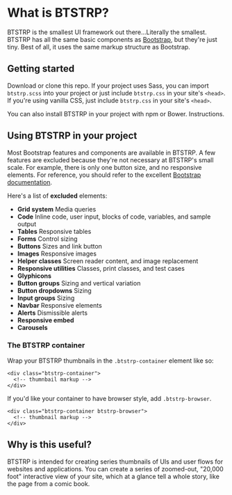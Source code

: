 # What is BTSTRP?

BTSTRP is the smallest UI framework out there...Literally the smallest. BTSTRP has all the same basic components as [Bootstrap](http://getbootstrap.com/), but they're just tiny. Best of all, it uses the same markup structure as Bootstrap.

## Getting started

Download or clone this repo. If your project uses Sass, you can import `btstrp.scss` into your project or just include `btstrp.css` in your site's `<head>`. If you're using vanilla CSS, just include `btstrp.css` in your site's `<head>`.

You can also install BTSTRP in your project with npm or Bower. Instructions.

## Using BTSTRP in your project

Most Bootstrap features and components are available in BTSTRP. A few features are excluded because they're not necessary at BTSTRP's small scale. For example, there is only one button size, and no responsive elements. For reference, you should refer to the excellent [Bootstrap documentation](http://getbootstrap.com/css/).

Here's a list of **excluded** elements:
* **Grid system** Media queries
* **Code** Inline code, user input, blocks of code, variables, and sample output
* **Tables** Responsive tables
* **Forms** Control sizing
* **Buttons** Sizes and link button
* **Images** Responsive images
* **Helper classes** Screen reader content, and image replacement
* **Responsive utilities** Classes, print classes, and test cases
* **Glyphicons**
* **Button groups** Sizing and vertical variation
* **Button dropdowns** Sizing
* **Input groups** Sizing
* **Navbar** Responsive elements
* **Alerts** Dismissible alerts
* **Responsive embed**
* **Carousels**

### The BTSTRP container

Wrap your BTSTRP thumbnails in the `.btstrp-container` element like so:

```
<div class="btstrp-container">
  <!-- thumnbail markup -->
</div>
```

If you'd like your container to have browser style, add `.btstrp-browser`.

```
<div class="btstrp-container btstrp-browser">
  <!-- thumbnail markup -->
</div>
```

## Why is this useful?

BTSTRP is intended for creating series thumbnails of UIs and user flows for websites and applications. You can create a series of zoomed-out, "20,000 foot" interactive view of your site, which at a glance tell a whole story, like the page from a comic book.

